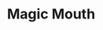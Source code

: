 ---
title: "Magic Mouth"
permalink: /spells/magic-mouth/
tags:
  - Spell
available_for:
  - Bard
  - Wizard
level: "2nd Level"
school: "Illusion"
range: "30 ft"
comp:
  - V
  - S
  - M
material: "a honeycomb and jade dust of at least 10 inches, the spell consumes."
duration: "Until dispelled"
cast_time: "1 Minute"
ritual: true
description: |
  You plant a message to an object in the range of the spell. The message is verbalized when the trigger conditions are met. Choose an object that you see, and that is not worn or carried by another creature. Then say the message, which should not exceed 25 words but listening can take up to 10 minutes. Finally, establish the circumstances that trigger the spell to deliver your message.

  When these conditions are satisfied, a magical mouth appears on the object and it articulates the message imitating your voice, the same tone used during implantation of the message. If the selected object has a mouth or something that approaches such as the mouth of a statue, the magic mouth come alive at this point, giving the illusion that the words come from the mouth of the object.

  When you cast this spell, you may decide that the spell ends when the message is delivered or it can persist and repeat the message whenever circumstances occur.

  The triggering circumstance can be as general or as detailed as you like, though it must be based on visual or audible conditions that occur within 30 feet of the object. For example, you could instruct the mouth to speak when any creature moves within 30 feet of the object or when a silver bell rings within 30 feet of it.
excerpt: "You plant a message to an object in the range of the spell."
source: "Basic Rules"
---